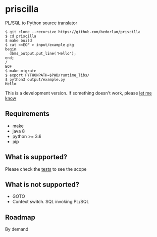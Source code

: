 # priscilla
PL/SQL to Python source translator

```
$ git clone --recursive https://github.com/bedorlan/priscilla
$ cd priscilla
$ make build
$ cat <<EOF > input/example.pkg
begin
  dbms_output.put_line('Hello');
end;
/
EOF
$ make migrate
$ export PYTHONPATH=$PWD/runtime_libs/
$ python3 output/example.py
Hello
```

This is a development version. If something doesn't work, please [let me know](https://github.com/bedorlan/priscilla/issues/new)

## Requirements
- make
- java 8
- python >= 3.6
- pip

## What is supported?
Please check the [tests](https://github.com/bedorlan/priscilla/tree/master/tests/pkgs) to see the scope

## What is not supported?
- GOTO
- Context switch. SQL invoking PL/SQL

## Roadmap
By demand